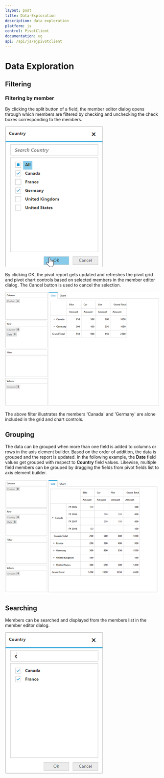 ```yaml
---
layout: post
title: Data-Exploration
description: data exploration
platform: js
control: PivotClient
documentation: ug 
api: /api/js/ejpivotclient
---
```


# Data Exploration

## Filtering

### Filtering by member

By clicking the split button of a field, the member editor dialog opens through which members are filtered by checking and unchecking the check boxes corresponding to the members.  

![](Data-Exploration_images/relational-filterbymember.png)

By clicking OK, the pivot report gets updated and refreshes the pivot grid and pivot chart controls based on selected members in the member editor dialog.  The Cancel button is used to cancel the selection.

![](Data-Exploration_images/relational-filter-grouping.png) 

The above filter illustrates the members 'Canada' and 'Germany' are alone included in the grid and chart controls.

## Grouping

The data can be grouped when more than one field is added to columns or rows in the axis element builder.  Based on the order of addition, the data is grouped and the report is updated. In the following example, the **Date** field values get grouped with respect to **Country** field values.  Likewise, multiple field members can be grouped by dragging the fields from pivot fields list to axis element builder.

![](Data-Exploration_images/relational-grouping.png)

## Searching

Members can be searched and displayed from the members list in the member editor dialog.

![](Data-Exploration_images/relational-search-grouping.png)